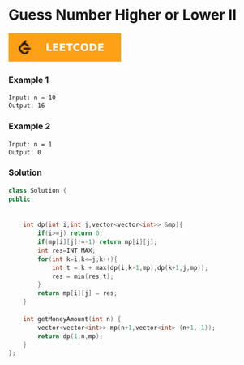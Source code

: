# Guess Number Higher or Lower II

[![Problem Link](../assets/lc.svg)](https://leetcode.com/problems/guess-number-higher-or-lower-ii/)


### Example 1
```
Input: n = 10
Output: 16
```

### Example 2
```
Input: n = 1
Output: 0
```

### Solution
```cpp
class Solution {
public:
    
    
    int dp(int i,int j,vector<vector<int>> &mp){
        if(i>=j) return 0;
        if(mp[i][j]!=-1) return mp[i][j];
        int res=INT_MAX;
        for(int k=i;k<=j;k++){
            int t = k + max(dp(i,k-1,mp),dp(k+1,j,mp));
            res = min(res,t);
        }
        return mp[i][j] = res;
    }
    
    int getMoneyAmount(int n) {
        vector<vector<int>> mp(n+1,vector<int> (n+1,-1));
        return dp(1,n,mp);
    }
};
```